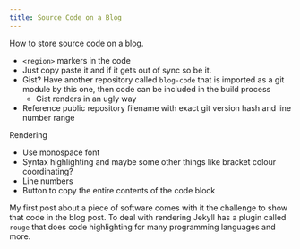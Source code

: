 ```yaml
---
title: Source Code on a Blog
---
```


How to store source code on a blog.

- `<region>` markers in the code
- Just copy paste it and if it gets out of sync so be it.
- Gist? Have another repository called `blog-code` that is imported as a git module by this one, then code can be included in the build process
  - Gist renders in an ugly way
- Reference public repository filename with exact git version hash and line number range

Rendering

- Use monospace font
- Syntax highlighting and maybe some other things like bracket colour coordinating?
- Line numbers
- Button to copy the entire contents of the code block

My first post about a piece of software comes with it the challenge to show that code in the blog post.
To deal with rendering Jekyll has a plugin called `rouge` that does code highlighting for many programming languages and more.
